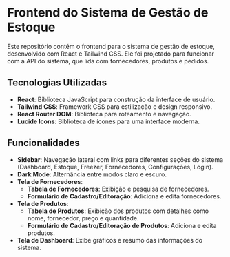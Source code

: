 # Frontend do Sistema de Gestão de Estoque

Este repositório contém o frontend para o sistema de gestão de estoque, desenvolvido com React e Tailwind CSS. Ele foi projetado para funcionar com a API do sistema, que lida com fornecedores, produtos e pedidos.

## Tecnologias Utilizadas

- **React**: Biblioteca JavaScript para construção da interface de usuário.
- **Tailwind CSS**: Framework CSS para estilização e design responsivo.
- **React Router DOM**: Biblioteca para roteamento e navegação.
- **Lucide Icons**: Biblioteca de ícones para uma interface moderna.

## Funcionalidades

- **Sidebar**: Navegação lateral com links para diferentes seções do sistema (Dashboard, Estoque, Freezer, Fornecedores, Configurações, Login).
- **Dark Mode**: Alternância entre modos claro e escuro.
- **Tela de Fornecedores**:
  - **Tabela de Fornecedores**: Exibição e pesquisa de fornecedores.
  - **Formulário de Cadastro/Editoração**: Adiciona e edita fornecedores.
- **Tela de Produtos**:
  - **Tabela de Produtos**: Exibição dos produtos com detalhes como nome, fornecedor, preço e quantidade.
  - **Formulário de Cadastro/Editoração de Produtos**: Adiciona e edita produtos.
- **Tela de Dashboard**: Exibe gráficos e resumo das informações do sistema.
